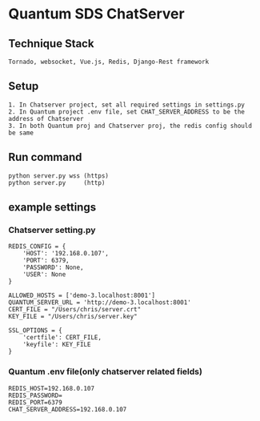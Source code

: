 # Quantum SDS ChatServer

## Technique Stack
```
Tornado, websocket, Vue.js, Redis, Django-Rest framework
```

## Setup
```
1. In Chatserver project, set all required settings in settings.py
2. In Quantum project .env file, set CHAT_SERVER_ADDRESS to be the address of Chatserver
3. In both Quantum proj and Chatserver proj, the redis config should be same

```

## Run command
```
python server.py wss (https)
python server.py     (http)
```

## example settings
### Chatserver setting.py
```
REDIS_CONFIG = {
    'HOST': '192.168.0.107',
    'PORT': 6379,
    'PASSWORD': None,
    'USER': None
}

ALLOWED_HOSTS = ['demo-3.localhost:8001']
QUANTUM_SERVER_URL = 'http://demo-3.localhost:8001'
CERT_FILE = "/Users/chris/server.crt"
KEY_FILE = "/Users/chris/server.key"

SSL_OPTIONS = {
    'certfile': CERT_FILE,
    'keyfile': KEY_FILE
}

```
### Quantum .env file(only chatserver related fields)
```
REDIS_HOST=192.168.0.107
REDIS_PASSWORD=
REDIS_PORT=6379
CHAT_SERVER_ADDRESS=192.168.0.107
```
